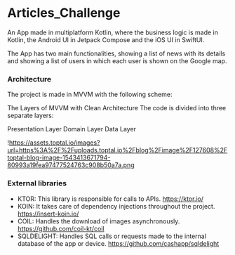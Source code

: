 # Articles_Challenge

An App made in multiplatform Kotlin, where the business logic is made in Kotlin, the Android UI in
Jetpack Compose and the iOS UI in SwiftUI.

The App has two main functionalities, showing a list of news with its details and showing a list of
users in which each user is shown on the Google map.

### Architecture

The project is made in MVVM with the following scheme:

The Layers of MVVM with Clean Architecture
The code is divided into three separate layers:

Presentation Layer
Domain Layer
Data Layer

!https://assets.toptal.io/images?url=https%3A%2F%2Fuploads.toptal.io%2Fblog%2Fimage%2F127608%2Ftoptal-blog-image-1543413671794-80993a19fea97477524763c908b50a7a.png

### External libraries

- KTOR: This library is responsible for calls to APIs. https://ktor.io/
- KOIN: It takes care of dependency injections throughout the project. https://insert-koin.io/
- COIL: Handles the download of images asynchronously. https://github.com/coil-kt/coil
- SQLDELIGHT: Handles SQL calls or requests made to the internal database of the app or device. https://github.com/cashapp/sqldelight
